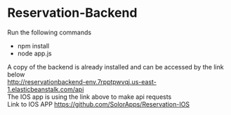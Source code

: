 # Reservation-Backend

Run the following commands<br>
* npm install <br>
* node app.js <br>

A copy of the backend is already installed and can be accessed by the link below<br>
http://reservationbackend-env.7rpptpwvqj.us-east-1.elasticbeanstalk.com/api <br>
The IOS app is using the link above to make api requests <br>
Link to IOS APP https://github.com/SolorApps/Reservation-IOS <br>
